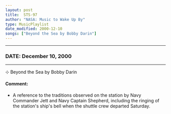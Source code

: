 ```yaml
---
layout: post
title:  STS-97
author: "NASA: Music to Wake Up By"
type: MusicPlaylist
date_modified: 2000-12-10
songs: ["Beyond the Sea by Bobby Darin"]
---
```


----
### DATE: December 10, 2000
----
⊹ Beyond the Sea by Bobby Darin

#### Comment:
* A reference to the traditions observed on the station by Navy Commander Jett and Navy Captain Shepherd, including the ringing of the station's ship's bell when the shuttle crew departed Saturday.



<br/>
<center>
	<a target="_blank"
	   href="https://twitter.com/intent/tweet?hashtags=Space,NASA,Playlist,NASAWakeupCalls,SpaceProgram&text={{ page.author}}, '{{ page.songs.first }}' {{ page.title }}, {{ page.date | date: '%B %d, %Y' }}. {{ site.url }}{{ page.url }} @nasawakeupcalls">
	   <i class="fab fa-twitter" alt="Tweet this page" style="font-size: 1.3em;"></i>
	</a>
	&nbsp; 	<i class="fas fa-user-astronaut" style="font-size: 1.5em;"></i> &nbsp;
    <a type="amzn" search="'Beyond the Sea by Bobby Darin'" category="popular music">
        <i class="fab fa-amazon" style="font-size: 1.3em;"></i>
    </a>
</center>
